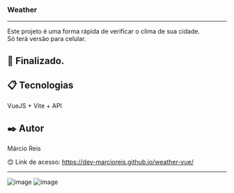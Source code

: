 ### Weather

---

Este projeto é uma forma rápida de verificar o clima de sua cidade.<br>
Só terá versão para celular.

## 🚀 Finalizado.

## 📋 Tecnologias
VueJS + Vite + API

## ✒️ Autor
Márcio Reis

😊 Link de acesso: https://dev-marcioreis.github.io/weather-vue/

---
![image](https://user-images.githubusercontent.com/122680054/235311507-8fb88b49-2202-4dcc-bb00-c6b01c6c7dbd.png)
![image](https://user-images.githubusercontent.com/122680054/235311479-ea3d6994-5aa0-48c8-a383-c3babb15733c.png)

